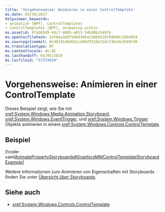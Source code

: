 ```yaml
---
title: 'Vorgehensweise: Animieren in einer ControlTemplate'
ms.date: 03/30/2017
helpviewer_keywords:
- animation [WPF], ControlTemplates
- ControlTemplates [WPF], animating within
ms.assetid: 97abb5d9-4dc7-4085-a011-54bd8bcb497b
ms.openlocfilehash: 2af0ea3dd756b03464c586b528769048c20b4954
ms.sourcegitcommit: 0c48191d6d641ce88d7510e319cf38c0e35697d0
ms.translationtype: MT
ms.contentlocale: de-DE
ms.lasthandoff: 03/05/2019
ms.locfileid: "57374010"
---
```

# <a name="how-to-animate-in-a-controltemplate"></a>Vorgehensweise: Animieren in einer ControlTemplate
Dieses Beispiel zeigt, wie Sie mit <xref:System.Windows.Media.Animation.Storyboard>, <xref:System.Windows.EventTrigger>, und <xref:System.Windows.Trigger> Objekte animieren in einem <xref:System.Windows.Controls.ControlTemplate>.  
  
## <a name="example"></a>Beispiel  
 [!code-xaml[AnimatePropertyStoryboards#GraphicsMMControlTemplateStoryboardExample](~/samples/snippets/xaml/VS_Snippets_Wpf/AnimatePropertyStoryboards/XAML/ControlTemplateStoryboardExample.xaml#graphicsmmcontroltemplatestoryboardexample)]  
  
 Weitere Informationen zum Animieren von Eigenschaften mit Storyboards finden Sie unter [Übersicht über Storyboards](storyboards-overview.md).  
  
## <a name="see-also"></a>Siehe auch
- <xref:System.Windows.Controls.ControlTemplate>
